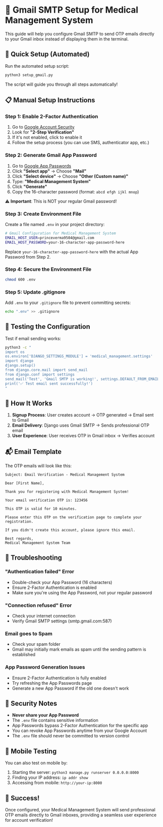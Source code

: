 # 📧 Gmail SMTP Setup for Medical Management System

This guide will help you configure Gmail SMTP to send OTP emails directly to your Gmail inbox instead of displaying them in the terminal.

## 🚀 Quick Setup (Automated)

Run the automated setup script:

```bash
python3 setup_gmail.py
```

The script will guide you through all steps automatically!

## 📋 Manual Setup Instructions

### Step 1: Enable 2-Factor Authentication

1. Go to [Google Account Security](https://myaccount.google.com/security)
2. Look for **"2-Step Verification"**
3. If it's not enabled, click to enable it
4. Follow the setup process (you can use SMS, authenticator app, etc.)

### Step 2: Generate Gmail App Password

1. Go to [Google App Passwords](https://myaccount.google.com/apppasswords)
2. Click **"Select app"** → Choose **"Mail"**
3. Click **"Select device"** → Choose **"Other (Custom name)"**
4. Type: **"Medical Management System"**
5. Click **"Generate"**
6. Copy the 16-character password (format: `abcd efgh ijkl mnop`)

⚠️ **Important**: This is NOT your regular Gmail password!

### Step 3: Create Environment File

Create a file named `.env` in your project directory:

```bash
# Gmail Configuration for Medical Management System
EMAIL_HOST_USER=princeverma9504@gmail.com
EMAIL_HOST_PASSWORD=your-16-character-app-password-here
```

Replace `your-16-character-app-password-here` with the actual App Password from Step 2.

### Step 4: Secure the Environment File

```bash
chmod 600 .env
```

### Step 5: Update .gitignore

Add `.env` to your `.gitignore` file to prevent committing secrets:

```bash
echo ".env" >> .gitignore
```

## 🧪 Testing the Configuration

Test if email sending works:

```bash
python3 -c "
import os
os.environ['DJANGO_SETTINGS_MODULE'] = 'medical_management.settings'
import django
django.setup()
from django.core.mail import send_mail
from django.conf import settings
send_mail('Test', 'Gmail SMTP is working!', settings.DEFAULT_FROM_EMAIL, [settings.EMAIL_HOST_USER])
print('✅ Test email sent successfully!')
"
```

## 🎯 How It Works

1. **Signup Process**: User creates account → OTP generated → Email sent to Gmail
2. **Email Delivery**: Django uses Gmail SMTP → Sends professional OTP email
3. **User Experience**: User receives OTP in Gmail inbox → Verifies account

## 📬 Email Template

The OTP emails will look like this:

```
Subject: Email Verification - Medical Management System

Dear [First Name],

Thank you for registering with Medical Management System!

Your email verification OTP is: 123456

This OTP is valid for 10 minutes.

Please enter this OTP on the verification page to complete your registration.

If you didn't create this account, please ignore this email.

Best regards,
Medical Management System Team
```

## 🔧 Troubleshooting

### "Authentication failed" Error
- Double-check your App Password (16 characters)
- Ensure 2-Factor Authentication is enabled
- Make sure you're using the App Password, not your regular password

### "Connection refused" Error
- Check your internet connection
- Verify Gmail SMTP settings (smtp.gmail.com:587)

### Email goes to Spam
- Check your spam folder
- Gmail may initially mark emails as spam until the sending pattern is established

### App Password Generation Issues
- Ensure 2-Factor Authentication is fully enabled
- Try refreshing the App Passwords page
- Generate a new App Password if the old one doesn't work

## 🔐 Security Notes

- **Never share your App Password**
- The `.env` file contains sensitive information
- App Passwords bypass 2-Factor Authentication for the specific app
- You can revoke App Passwords anytime from your Google Account
- The `.env` file should never be committed to version control

## 📱 Mobile Testing

You can also test on mobile by:
1. Starting the server: `python3 manage.py runserver 0.0.0.0:8000`
2. Finding your IP address: `ip addr show`
3. Accessing from mobile: `http://your-ip:8000`

## 🎉 Success!

Once configured, your Medical Management System will send professional OTP emails directly to Gmail inboxes, providing a seamless user experience for account verification!
